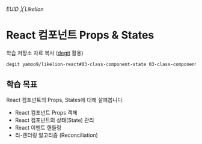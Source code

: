 ###### EUID ╳ Likelion

# React 컴포넌트 Props & States

학습 저장소 자료 복사 ([degit](https://github.com/Rich-Harris/degit#readme) 활용)

```sh
degit yamoo9/likelion-react#03-class-component-state 03-class-component-state
```

## 학습 목표

React 컴포넌트의 Props, States에 대해 살펴봅니다.

- React 컴포넌트 Props 객체
- React 컴포넌트의 상태(State) 관리
- React 이벤트 핸들링
- 리-렌더링 알고리즘 (Reconciliation)